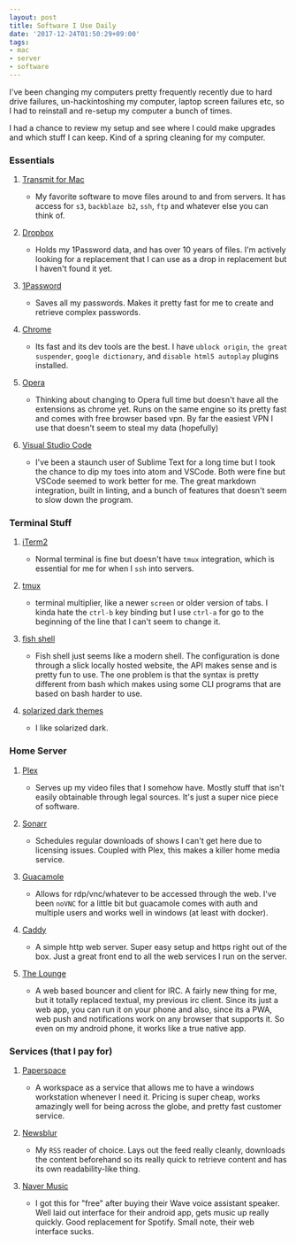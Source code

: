```yaml
---
layout: post
title: Software I Use Daily
date: '2017-12-24T01:50:29+09:00'
tags:
- mac
- server
- software
---
```

I've been changing my computers pretty frequently recently due to hard drive failures, un-hackintoshing my computer, laptop screen failures etc, so I had to reinstall and re-setup my computer a bunch of times. 

I had a chance to review my setup and see where I could make upgrades and which stuff I can keep. Kind of a spring cleaning for my computer.

### Essentials

1. [Transmit for Mac](https://panic.com/transmit/)
    - My favorite software to move files around to and from servers. It has access for `s3`, `backblaze b2`, `ssh`, `ftp` and whatever else you can think of. 

2. [Dropbox](https://www.dropbox.com/)
    - Holds my 1Password data, and has over 10 years of files. I'm actively looking for a replacement that I can use as a drop in replacement but I haven't found it yet.

3. [1Password](https://1password.com/)
    - Saves all my passwords. Makes it pretty fast for me to create and retrieve complex passwords.

4. [Chrome](https://www.google.com/chrome/browser/desktop/index.html)
    - Its fast and its dev tools are the best. I have `ublock origin`, `the great suspender`, `google dictionary`, and `disable html5 autoplay` plugins installed. 

5. [Opera](http://www.opera.com/)
    - Thinking about changing to Opera full time but doesn't have all the extensions as chrome yet. Runs on the same engine so its pretty fast and comes with free browser based vpn. By far the easiest VPN I use that doesn't seem to steal my data (hopefully)

6. [Visual Studio Code](https://code.visualstudio.com/)
    - I've been a staunch user of Sublime Text for a long time but I took the chance to dip my toes into atom and VSCode. Both were fine but VSCode seemed to work better for me. The great markdown integration, built in linting, and a bunch of features that doesn't seem to slow down the program.

### Terminal Stuff

1. [iTerm2](https://www.iterm2.com/)
    - Normal terminal is fine but doesn't have `tmux` integration, which is essential for me for when I `ssh` into servers.

2. [tmux](https://tmux.github.io/)
    - terminal multiplier, like a newer `screen` or older version of tabs. I kinda hate the `ctrl-b` key binding but I use `ctrl-a` for go to the beginning of the line that I can't seem to change it.

3. [fish shell](https://fishshell.com/) 
    - Fish shell just seems like a modern shell. The configuration is done through a slick locally hosted website, the API makes sense and is pretty fun to use. The one problem is that the syntax is pretty different from bash which makes using some CLI programs that are based on bash harder to use.

4. [solarized dark themes](http://ethanschoonover.com/solarized)
    - I like solarized dark.

### Home Server

1. [Plex](https://plex.tv/web)
    - Serves up my video files that I somehow have. Mostly stuff that isn't easily obtainable through legal sources. It's just a super nice piece of software. 

2. [Sonarr](https://sonarr.tv/)
    - Schedules regular downloads of shows I can't get here due to licensing issues. Coupled with Plex, this makes a killer home media service.

3. [Guacamole](https://guacamole.apache.org/) 
    - Allows for rdp/vnc/whatever to be accessed through the web. I've been `noVNC` for a little bit but guacamole comes with auth and multiple users and works well in windows (at least with docker).

4. [Caddy](https://caddyserver.com/)
    - A simple http web server. Super easy setup and https right out of the box. Just a great front end to all the web services I run on the server.

5. [The Lounge](https://thelounge.github.io/)
    - A web based bouncer and client for IRC. A fairly new thing for me, but it totally replaced textual, my previous irc client. Since its just a web app, you can run it on your phone and also, since its a PWA, web push and notifications work on any browser that supports it. So even on my android phone, it works like a true native app.


### Services (that I pay for)

1. [Paperspace](https://www.paperspace.com/)
    - A workspace as a service that allows me to have a windows workstation whenever I need it. Pricing is super cheap, works amazingly well for being across the globe, and pretty fast customer service. 

2. [Newsblur](http://www.newsblur.com/)
    - My `RSS` reader of choice. Lays out the feed really cleanly, downloads the content beforehand so its really quick to retrieve content and has its own readability-like thing.

3. [Naver Music](http://music.naver.com/)
    - I got this for "free" after buying their Wave voice assistant speaker. Well laid out interface for their android app, gets music up really quickly. Good replacement for Spotify. Small note, their web interface sucks.

